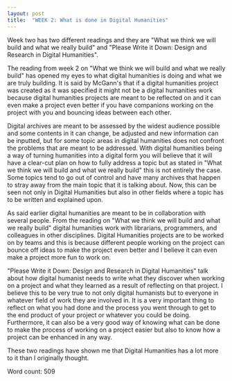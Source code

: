 ```yaml
---
layout: post
title:  "WEEK 2: What is done in Digital Humanities"
---
```


Week two has two different readings and they are "What we think we will build and what we really build" and "Please Write it Down: Design and Research in Digital Humanities". 

The reading from week 2 on "What we think we will build and what we really build" has opened my eyes to what digital humanities is doing and what we are truly building. It is said by McGann's that if a digital humanities project was created as it was specified it might not be a digital humanities work because digital humanities projects are meant to be reflected on and it can even make a project even better if you have companions working on the project with you and bouncing ideas between each other. 

Digital archives are meant to be assessed by the widest audience possible and some contents in it can change, be adjusted and new information can be inputted, but for some topic areas in digital humanities does not confront the problems that are meant to be addressed. With digital humanities being a way of turning humanities into a digital form you will believe that it will have a clear-cut plan on how to fully address a topic but as stated in "What we think we will build and what we really build" this is not entirely the case. Some topics tend to go out of control and have many archives that happen to stray away from the main topic that it is talking about. Now, this can be seen not only in Digital Humanities but also in other fields where a topic has to be written and explained upon. 

As said earlier digital humanities are meant to be in collaboration with several people. From the reading on "What we think we will build and what we really build" digital humanities work with librarians, programmers, and colleagues in other disciplines. Digital Humanities projects are to be worked on by teams and this is because different people working on the project can bounce off ideas to make the project even better and I believe it can even make a project more fun to work on. 

"Please Write it Down: Design and Research in Digital Humanities" talk about how digital humanist needs to write what they discover when working on a project and what they learned as a result of reflecting on that project. I believe this to be very true to not only digital humanists but to everyone in whatever field of work they are involved in. It is a very important thing to reflect on what you had done and the process you went through to get to the end product of your project or whatever you could be doing. Furthermore, it can also be a very good way of knowing what can be done to make the process of working on a project easier but also to know how a project can be enhanced in any way. 

These two readings have shown me that Digital Humanities has a lot more to it than I originally thought. 

Word count: 509